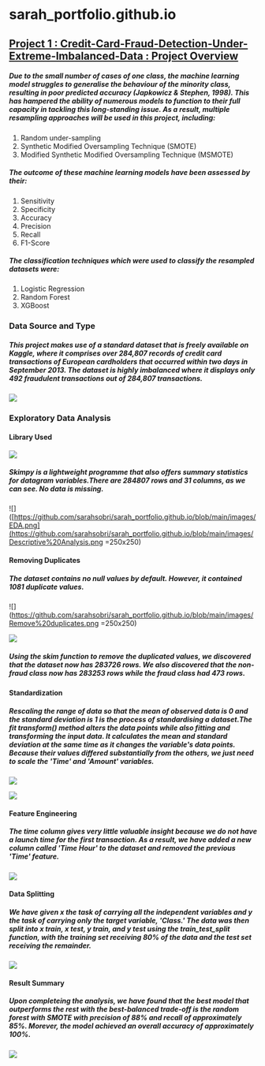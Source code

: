# sarah_portfolio.github.io

## [Project 1 : Credit-Card-Fraud-Detection-Under-Extreme-Imbalanced-Data : Project Overview](https://github.com/sarahsobri/Credit-Card-Fraud-Detection-Under-Extreme-Imbalanced-Data)

##### Due to the small number of cases of one class, the machine learning model struggles to generalise the behaviour of the minority class, resulting in poor predicted accuracy (Japkowicz & Stephen, 1998). This has hampered the ability of numerous models to function to their full capacity in tackling this long-standing issue. As a result, multiple resampling approaches will be used in this project, including:

1. Random under-sampling
2. Synthetic Modified Oversampling Technique (SMOTE) 
3. Modified Synthetic Modified Oversampling Technique (MSMOTE) 

##### The outcome of these machine learning models have been assessed by their:
1. Sensitivity 
2. Specificity
3. Accuracy
4. Precision
5. Recall
6. F1-Score

##### The classification techniques which were used to classify the resampled datasets were:
1. Logistic Regression
2. Random Forest
3. XGBoost

### Data Source and Type

##### This project makes use of a standard dataset that is freely available on Kaggle, where it comprises over 284,807 records of credit card transactions of European cardholders that occurred within two days in September 2013. The dataset is highly imbalanced where it displays only 492 fraudulent transactions out of 284,807 transactions.

![](https://github.com/sarahsobri/sarah_portfolio.github.io/blob/main/images/Imbalanced%20dataset.png)

### Exploratory Data Analysis
#### Library Used

![](https://github.com/sarahsobri/sarah_portfolio.github.io/blob/main/images/EDA.png)

##### Skimpy is a lightweight programme that also offers summary statistics for datagram variables.There are 284807 rows and 31 columns, as we can see. No data is missing.   

![]([https://github.com/sarahsobri/sarah_portfolio.github.io/blob/main/images/EDA.png](https://github.com/sarahsobri/sarah_portfolio.github.io/blob/main/images/Descriptive%20Analysis.png =250x250)

#### Removing Duplicates

##### The dataset contains no null values by default. However, it contained 1081 duplicate values. 

![](https://github.com/sarahsobri/sarah_portfolio.github.io/blob/main/images/Remove%20duplicates.png =250x250)

![](https://github.com/sarahsobri/sarah_portfolio.github.io/blob/main/images/Data%20summary%20after%20removing%20duplicates.png)

##### Using the skim function to remove the duplicated values, we discovered that the dataset now has 283726 rows. We also discovered that the non-fraud class now has 283253 rows while the fraud class had 473 rows.

#### Standardization 

##### Rescaling the range of data so that the mean of observed data is 0 and the standard deviation is 1 is the process of standardising a dataset.The fit transform() method alters the data points while also fitting and transforming the input data. It calculates the mean and standard deviation at the same time as it changes the variable's data points. Because their values differed substantially from the others, we just need to scale the 'Time' and 'Amount' variables.

![](https://github.com/sarahsobri/sarah_portfolio.github.io/blob/main/images/Standardisation.png)

![](https://github.com/sarahsobri/sarah_portfolio.github.io/blob/main/images/Standardisation%202.png)

#### Feature Engineering

##### The time column gives very little valuable insight because we do not have a launch time for the first transaction. As a result, we have added a new column called 'Time Hour' to the dataset and removed the previous 'Time' feature.

![](https://github.com/sarahsobri/sarah_portfolio.github.io/blob/main/images/Feature%20Engineering.png)

#### Data Splitting

##### We have given x the task of carrying all the independent variables and y the task of carrying only the target variable, 'Class.' The data was then split into x train, x test, y train, and y test using the train_test_split function, with the training set receiving 80% of the data and the test set receiving the remainder.

![](https://github.com/sarahsobri/sarah_portfolio.github.io/blob/main/images/Data%20Splitting.png)

#### Result Summary

##### Upon completeing the analysis, we have found that the best model that outperforms the rest with the best-balanced trade-off is the random forest with SMOTE with precision of 88% and recall of approximately 85%. Morever, the model achieved an overall accuracy of approximately 100%. 

![](https://github.com/sarahsobri/sarah_portfolio.github.io/blob/main/images/Final%20Result.png)






